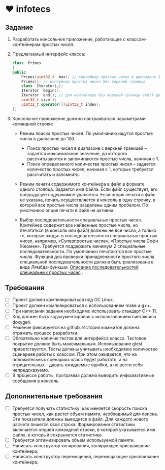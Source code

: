 # :heart: infotecs

## Задание

1. Разработать консольное приложение, работающее с классом-контейнером простых чисел.
2. Предлагаемый интерфейс класса:

    ```cpp
    class  Primes
    {
    public:
        Primes(uint32_t  max); // контейнер простых чисел в диапазоне 1..max
        Primes(); // контейнер простых чисел без верхней границы
        class  Iterator{…};
        Iterator  begin();
        Iterator  end(); // для контейнера без верхней границы end() достижим только в пустом контейнере
        uint32_t size();
        uint32_t operator[](uint32_t index);
    };
    ```

3. Консольное приложение должно настраиваться параметрами командной строки:
   - Режим поиска простых чисел. По умолчанию ищутся простые числа в диапазоне до 100.
      - Поиск простых чисел в диапазоне с верхней границей – задается максимальное значение, до которого рассчитываются и запоминаются простые числа, начиная с 1.
      - Поиск определенного количества простых чисел – задается количество простых чисел, начиная с 1, которые требуется рассчитать и запомнить.

   - Режим печати содержимого контейнера в файл в формате одного столбца. Задается имя файла. Если файл существует, его предыдущее содержимое удаляется. Если опция печати в файл не указана, печать осуществляется в консоль в одну строчку, в которой все простые числа разделены одним пробелом. По умолчанию опция печати в файл не активна.
   - Выбор последовательности специальных простых чисел. Контейнер содержит все найденные простые числа, но печататься (в консоль или файл) должны не все числа, а только те, которые входят в последовательности специальных простых чисел, например, «Суперпростые числа», «Простые числа Софи Жермен». Требуется поддержать минимум 2 специальные последовательности. По умолчанию печатаются все простые числа. Функция для проверки принадлежности простого числа специальной последовательности должна быть реализована в виде Лямбда-функции. [Описание последовательностей специальных простых чисел](https://ru.wikipedia.org/wiki/%D0%A1%D0%BF%D0%B8%D1%81%D0%BE%D0%BA_%D0%BF%D1%80%D0%BE%D1%81%D1%82%D1%8B%D1%85_%D1%87%D0%B8%D1%81%D0%B5%D0%BB) .

## Требования

- [ ] Проект должен компилироваться под ОС Linux.
- [ ] Проект должен компилироваться с использованием make и g++.
- [ ] При написании задания необходимо использовать стандарт C++ 11.
- [ ] Код должен быть задокументирован с использованием синтаксиса doxygen.
- [ ] Решение фиксируется на github. История коммитов должна отражать процесс разработки.
- [ ] Обязательно наличие тестов для интерфейса класса. Тестовое покрытие должно быть максимальным. Использование gtest приветствуется. Тесты должны учитывать необходимое количество сценариев работы с классом. При этом ожидается, что на положительных сценариях класс будет работать, а на отрицательных - давать ожидаемые ошибки, а не вести себя непредсказуемо.
- [ ] В процессе работы, программа должна выводить информативные сообщения в консоль.

## Дополнительные требования

- [ ] Требуется получать статистику: как меняется скорость поиска простых чисел, как растет объем памяти, необходимый для поиска. Эти показатели должны выводится в файл. Для каждого нового расчета пишется своя строка. Формирование статистики включается опцией командной строки, в которой указывается имя файла, в который сохраняется статистика.
- [ ] Требуется оптимизировать объем используемой памяти.
- [ ] Написать конструктор копирования, копирующее присваивание контейнера.
- [ ] Написать конструктор перемещения, перемещающее присваивание контейнера.

